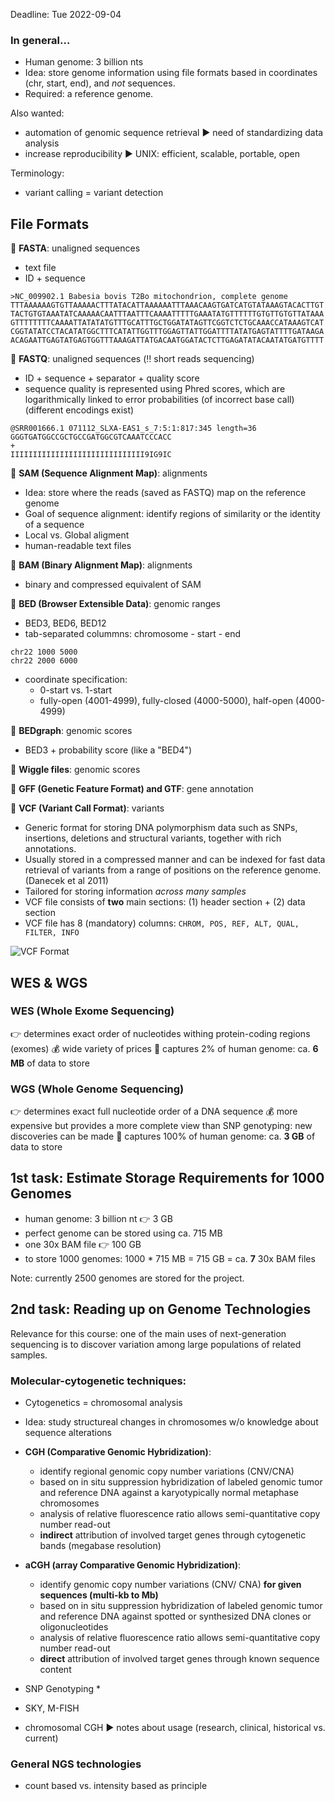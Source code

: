 Deadline: Tue 2022-09-04

### In general...
* Human genome: 3 billion nts
* Idea: store genome information using file formats based in coordinates (chr, start, end), and _not_ sequences.
* Required: a reference genome.

Also wanted: 
* automation of genomic sequence retrieval ▶️ need of standardizing data analysis
* increase reproducibility ▶️ UNIX: efficient, scalable, portable, open

Terminology:
* variant calling = variant detection

## File Formats
🐃 **FASTA**: unaligned sequences
  * text file
  * ID + sequence
  
```
>NC_009902.1 Babesia bovis T2Bo mitochondrion, complete genome
TTTAAAAAAGTGTTAAAAACTTTATACATTAAAAAATTTAAACAAGTGATCATGTATAAAGTACACTTGT
TACTGTGTAAATATCAAAAACAATTTAATTTCAAAATTTTTGAAATATGTTTTTTGTGTTGTGTTATAAA
GTTTTTTTTCAAAATTATATATGTTTGCATTTGCTGGATATAGTTCGGTCTCTGCAAACCATAAAGTCAT
CGGTATATCCTACATATGGCTTTCATATTGGTTTGGAGTTATTGGATTTTATATGAGTATTTTGATAAGA
ACAGAATTGAGTATGAGTGGTTTAAAGATTATGACAATGGATACTCTTGAGATATACAATATGATGTTTT
```

🐃 **FASTQ**: unaligned sequences (:bangbang: short reads sequencing)
  * ID + sequence + separator + quality score
  * sequence quality is represented using Phred scores, which are logarithmically linked to error probabilities (of incorrect base call) (different encodings exist)
```
@SRR001666.1 071112_SLXA-EAS1_s_7:5:1:817:345 length=36
GGGTGATGGCCGCTGCCGATGGCGTCAAATCCCACC
+
IIIIIIIIIIIIIIIIIIIIIIIIIIIIII9IG9IC
```

🐃 **SAM (Sequence Alignment Map)**: alignments
  * Idea: store where the reads (saved as FASTQ) map on the reference genome
  * Goal of sequence alignment: identify regions of similarity or the identity of a sequence
  * Local vs. Global aligment
  * human-readable text files
  
🐃 **BAM (Binary Alignment Map)**: alignments
  * binary and compressed equivalent of SAM
  
🐃 **BED (Browser Extensible Data)**: genomic ranges
  * BED3, BED6, BED12
  * tab-separated colummns: chromosome - start - end

```
chr22 1000 5000
chr22 2000 6000
```
  * coordinate specification: 
    * 0-start vs. 1-start 
    * fully-open (4001-4999), fully-closed (4000-5000), half-open (4000-4999)
    
🐃 **BEDgraph**: genomic scores
  * BED3 + probability score (like a "BED4")
  
🐃 **Wiggle files**: genomic scores

🐃 **GFF (Genetic Feature Format) and GTF**: gene annotation

🐃 **VCF (Variant Call Format)**: variants
  * Generic format for storing DNA polymorphism data such as SNPs, insertions, deletions and structural variants, together with rich annotations. 
  * Usually stored in a compressed manner and can be indexed for fast data retrieval of variants from a range of positions on the reference genome.  (Danecek et al 2011)
  * Tailored for storing information *across many samples*
  * VCF file consists of **two** main sections: (1) header section + (2) data section
  * VCF file has 8 (mandatory) columns: ```CHROM, POS, REF, ALT, QUAL, FILTER, INFO```

![VCF Format](img/VCF-format.jpeg)
  

## WES & WGS 

### WES (Whole Exome Sequencing)
👉 determines exact order of nucleotides withing protein-coding regions (exomes)
💰 wide variety of prices
💾 captures 2% of human genome: ca. **6 MB** of data to store
### WGS (Whole Genome Sequencing)
👉 determines exact full nucleotide order of a DNA sequence
💰 more expensive but provides a more complete view than SNP genotyping: new discoveries can be made
💾 captures 100% of human genome: ca. **3 GB** of data to store

## 1st task: Estimate Storage Requirements for 1000 Genomes
* human genome: 3 billion nt 👉 3 GB
* perfect genome can be stored using ca. 715 MB
* one 30x BAM file 👉 100 GB
* to store 1000 genomes: 1000 * 715 MB = 715 GB = ca. **7** 30x BAM files

Note: currently 2500 genomes are stored for the project.

## 2nd task: Reading up on Genome Technologies

Relevance for this course: one of the main uses of next-generation sequencing is to discover variation among large populations of related samples. 

### Molecular-cytogenetic techniques:
* Cytogenetics = chromosomal analysis 
* Idea: study structureal changes in chromosomes w/o knowledge about sequence alterations
* **CGH (Comparative Genomic Hybridization)**:
  * identify regional genomic copy number variations (CNV/CNA)
  * based on in situ suppression hybridization of labeled genomic tumor and reference DNA
    against a karyotypically normal metaphase chromosomes
  * analysis of relative fluorescence ratio allows semi-quantitative copy number read-out
  * **indirect** attribution of involved target genes through cytogenetic bands (megabase resolution)
* **aCGH (array Comparative Genomic Hybridization)**: 
  * identify genomic copy number variations (CNV/ CNA) **for given sequences (multi-kb to Mb)**
  * based on in situ suppression hybridization of labeled genomic tumor and reference DNA against spotted or synthesized DNA clones or oligonucleotides
  * analysis of relative fluorescence ratio allows semi-quantitative copy number read-out
  * **direct** attribution of involved target genes through known sequence content

* SNP Genotyping
  * 
* SKY, M-FISH
* chromosomal CGH
▶️ notes about usage (research, clinical, historical vs. current)

### General NGS technologies
* count based vs. intensity based as principle
